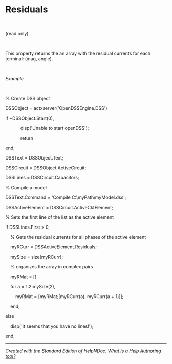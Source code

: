 # Residuals

&nbsp;

(read only)

&nbsp;

This property returns the an array with the residual currents for each terminal: (mag, angle).

&nbsp;

*Example*

&nbsp;

% Create DSS object

DSSObject = actxserver('OpenDSSEngine.DSS')

if ~DSSObject.Start(0),

&nbsp; &nbsp; &nbsp; &nbsp; &nbsp; &nbsp; disp('Unable to start openDSS');

&nbsp; &nbsp; &nbsp; &nbsp; &nbsp; &nbsp; return

end;

DSSText = DSSObject.Text;

DSSCircuit = DSSObject.ActiveCircuit;

DSSLines = DSSCircuit.Capacitors;

% Compile a model &nbsp; &nbsp;

DSSText.Command = 'Compile C:\\myPath\\myModel.dss';

DSSActiveElement = DSSCircuit.ActiveCktElement;

% Sets the first line of the list as the active element

if DSSLines.First \> 0,

&nbsp; &nbsp; % Gets the residual currents for all phases of the active element

&nbsp; &nbsp; myRCurr = DSSActiveElement.Residuals;

&nbsp; &nbsp; mySize = size(myRCurr);

&nbsp; &nbsp; % organizes the array in complex pairs

&nbsp; &nbsp; myRMat = \[\]

&nbsp; &nbsp; for a = 1:2:mySize(2),

&nbsp; &nbsp; &nbsp; &nbsp; myRMat = \[myRMat;\[myRCurr(a), myRCurr(a + 1)\]\];

&nbsp; &nbsp; end;

else&nbsp;

&nbsp; &nbsp; disp('It seems that you have no lines\!');

end;


***
_Created with the Standard Edition of HelpNDoc: [What is a Help Authoring tool?](<https://www.helpauthoringsoftware.com>)_
